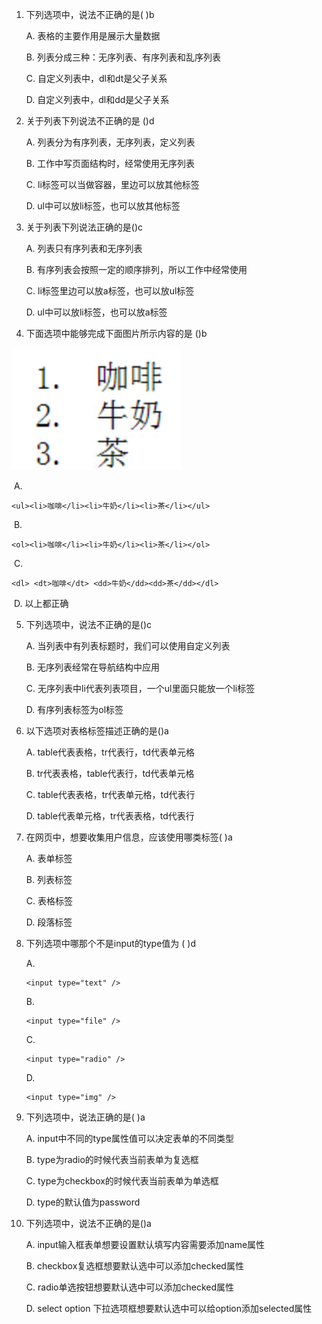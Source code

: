 1. 
   下列选项中，说法不正确的是( )b

   A. 表格的主要作用是展示大量数据

   B. 列表分成三种：无序列表、有序列表和乱序列表

   C. 自定义列表中，dl和dt是父子关系

   D. 自定义列表中，dl和dd是父子关系



2. 关于列表下列说法不正确的是 ()d

   A. 列表分为有序列表，无序列表，定义列表

   B. 工作中写页面结构时，经常使用无序列表

   C. li标签可以当做容器，里边可以放其他标签

   D. ul中可以放li标签，也可以放其他标签



3. 关于列表下列说法正确的是()c

   A. 列表只有序列表和无序列表

   B. 有序列表会按照一定的顺序排列，所以工作中经常使用

   C. li标签里边可以放a标签，也可以放ul标签

   D. ul中可以放li标签，也可以放a标签



4. 下面选项中能够完成下面图片所示内容的是 ()b

<img src="./assets/image-20230610165637005.png" alt="image-20230610165637005" style="zoom:50%;" />

​	A. 

```
<ul><li>咖啡</li><li>牛奶</li><li>茶</li></ul>
```

​	B. 

```
<ol><li>咖啡</li><li>牛奶</li><li>茶</li></ol>
```

​	C. 

```
<dl> <dt>咖啡</dt> <dd>牛奶</dd><dd>茶</dd></dl>
```

​	D. 以上都正确



5. 下列选项中，说法不正确的是()c

   A. 当列表中有列表标题时，我们可以使用自定义列表

   B. 无序列表经常在导航结构中应用

   C. 无序列表中li代表列表项目，一个ul里面只能放一个li标签

   D. 有序列表标签为ol标签



6. 以下选项对表格标签描述正确的是()a

   A. table代表表格，tr代表行，td代表单元格

   B. tr代表表格，table代表行，td代表单元格

   C. table代表表格，tr代表单元格，td代表行

   D. table代表单元格，tr代表表格，td代表行



7. 
   在网页中，想要收集用户信息，应该使用哪类标签( )a

   A. 表单标签

   B. 列表标签

   C. 表格标签

   D. 段落标签



8. 下列选项中哪那个不是input的type值为 ( )d

   A. 

   ```
   <input type="text" />
   ```

   B. 

   ```
   <input type="file" />
   ```

   C. 

   ```
   <input type="radio" />
   ```

   D. 

   ```
   <input type="img" />
   ```



9. 下列选项中，说法正确的是( )a

   A. input中不同的type属性值可以决定表单的不同类型

   B. type为radio的时候代表当前表单为复选框

   C. type为checkbox的时候代表当前表单为单选框

   D. type的默认值为password



10. 下列选项中，说法不正确的是()a

    A. input输入框表单想要设置默认填写内容需要添加name属性

    B. checkbox复选框想要默认选中可以添加checked属性

    C. radio单选按钮想要默认选中可以添加checked属性

    D. select option 下拉选项框想要默认选中可以给option添加selected属性



